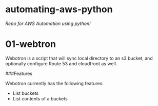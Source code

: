 # automating-aws-python
*Repo for AWS Automation using python!*

# 01-webtron

Webotron is a script that will sync local directory to an s3 bucket, and optionally configure Route 53 and cloudfront as well.

###Features

Webotron currently has the following features:

- List buckets
- List contents of a buckets

